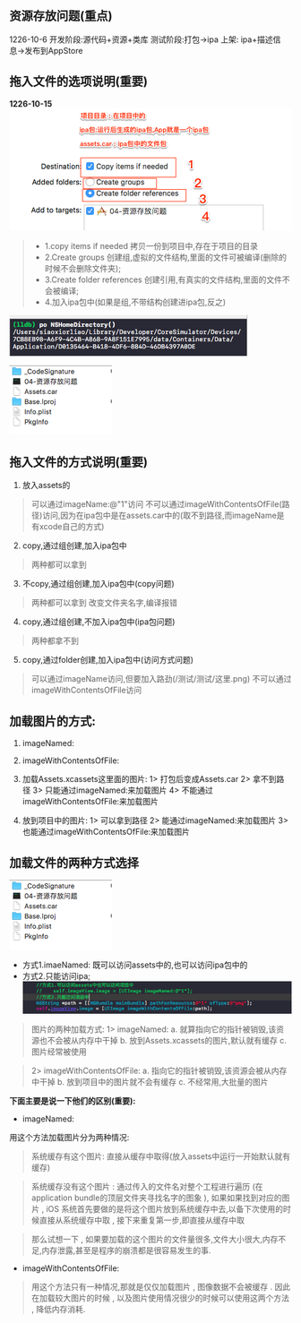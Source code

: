 <!-- toc -->

## 资源存放问题(**重点**)
1226-10-6
开发阶段:源代码+资源+类库
测试阶段:打包->ipa
上架: ipa+描述信息->发布到AppStore

## 拖入文件的选项说明(重要)
**1226-10-15**
![](/1226/images/WX20170717-202950.png)
> * 1.copy items if needed 
拷贝一份到项目中,存在于项目的目录
> * 2.Create groups 
创建组,虚拟的文件结构,里面的文件可被编译(删除的时候不会删除文件夹);
> * 3.Create folder references
创建引用,有真实的文件结构,里面的文件不会被编译;
> * 4.加入ipa包中(如果是组,不带结构创建进ipa包,反之)

![](/1226/images/WX20170717-200057.png)

![](/1226/images/WX20170717-200218.png)


## 拖入文件的方式说明(重要)

1. 放入assets的
> 可以通过imageName:@"1"访问
> 不可以通过imageWithContentsOfFile(路径)访问,因为在ipa包中是在assets.car中的(取不到路径,而imageName是有xcode自己的方式)

2. copy,通过组创建,加入ipa包中
> 两种都可以拿到

3. 不copy,通过组创建,加入ipa包中(copy问题)
> 两种都可以拿到
> 改变文件夹名字,编译报错

4. copy,通过组创建,不加入ipa包中(ipa包问题)
> 两种都拿不到

5. copy,通过folder创建,加入ipa包中(访问方式问题)
> 可以通过imageName访问,但要加入路劲(/测试/测试/这里.png)
> 不可以通过imageWithContentsOfFile访问

## 加载图片的方式:
   1. imageNamed:
   2. imageWithContentsOfFile:
   
   
   1. 加载Assets.xcassets这里面的图片:
    1> 打包后变成Assets.car
    2> 拿不到路径
    3> 只能通过imageNamed:来加载图片
    4> 不能通过imageWithContentsOfFile:来加载图片
 
   2. 放到项目中的图片:
    1> 可以拿到路径
    2> 能通过imageNamed:来加载图片
    3> 也能通过imageWithContentsOfFile:来加载图片
    

## 加载文件的两种方式选择

![](/1226/images/WX20170717-200218.png)


* 方式1.imaeNamed: 既可以访问assets中的,也可以访问ipa包中的
* 方式2.只能访问ipa;
![](/1226/images/WX20170717-201301.png)

>    图片的两种加载方式:
    1> imageNamed:
      a. 就算指向它的指针被销毁,该资源也不会被从内存中干掉
      b. 放到Assets.xcassets的图片,默认就有缓存
      c. 图片经常被使用
 
>    2> imageWithContentsOfFile:
      a. 指向它的指针被销毁,该资源会被从内存中干掉
      b. 放到项目中的图片就不会有缓存
      c. 不经常用,大批量的图片
      
**下面主要是说一下他们的区别(重要):**

* imageNamed: 

用这个方法加载图片分为两种情况:

> 系统缓存有这个图片: 直接从缓存中取得(放入assets中运行一开始默认就有缓存)

> 系统缓存没有这个图片 :
通过传入的文件名对整个工程进行遍历 (在application bundle的顶层文件夹寻找名字的图象 ), 如果如果找到对应的图片 , iOS 系统首先要做的是将这个图片放到系统缓存中去,以备下次使用的时候直接从系统缓存中取 , 接下来重复第一步,即直接从缓存中取

> 那么试想一下 , 如果要加载的这个图片的文件量很多,文件大小很大,内存不足,内存泄露,甚至是程序的崩溃都是很容易发生的事.

* imageWithContentsOfFile:

>用这个方法只有一种情况,那就是仅仅加载图片 , 图像数据不会被缓存 . 因此在加载较大图片的时候 , 以及图片使用情况很少的时候可以使用这两个方法 , 降低内存消耗.

